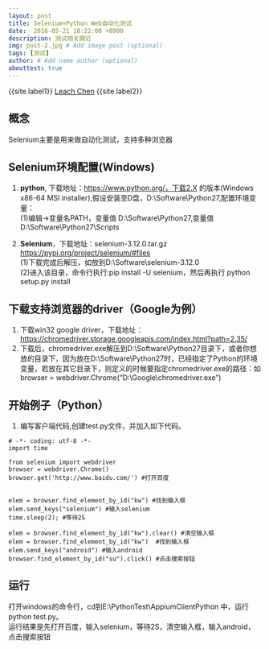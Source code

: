 ```yaml
---
layout: post
title: Selenium+Python Web自动化测试
date:  2018-05-21 18:22:00 +0900  
description: 测试相关摘记
img: post-2.jpg # Add image post (optional)
tags: [测试]
author: # Add name author (optional)
abouttest: true
---
```


{{site.label1}} <a href="https://leach-chen.github.io/" target="\_blank">Leach Chen</a> {{site.label2}}


## 概念 ##
Selenium主要是用来做自动化测试，支持多种浏览器


## Selenium环境配置(Windows) ##
1. **python**, 下载地址：https://www.python.org/，下载2.X 的版本(Windows x86-64 MSI installer),假设安装至D盘，D:\Software\Python27,配置环境变量： <br>
(1)编辑->变量名PATH，变量值 D:\Software\Python27,变量值 D:\Software\Python27\Scripts <br>

1. **Selenium**，下载地址：selenium-3.12.0.tar.gz https://pypi.org/project/selenium/#files <br>
(1)下载完成后解压，如放到D:\Software\selenium-3.12.0  <br>
(2)进入该目录，命令行执行:pip install -U selenium，然后再执行 python setup.py install


## 下载支持浏览器的driver（Google为例） ##
1. 下载win32 google driver，下载地址：https://chromedriver.storage.googleapis.com/index.html?path=2.35/ <br>
1. 下载后，chromedriver.exe解压到D:\Software\Python27目录下，或者你想放的目录下，因为放在D:\Software\Python27时，已经指定了Python的环境变量，若放在其它目录下，则定义的时候要指定chromedriver.exe的路径：如browser = webdriver.Chrome(“D:\Google\chromedriver.exe”)  


## 开始例子（Python） ##
1. 编写客户端代码,创建test.py文件，并加入如下代码。<br>

```
# -*- coding: utf-8 -*-
import time

from selenium import webdriver
browser = webdriver.Chrome()  
browser.get('http://www.baidu.com/') #打开百度


elem = browser.find_element_by_id("kw") #找到输入框
elem.send_keys("selenium") #输入selenium
time.sleep(2); #等待2S

elem = browser.find_element_by_id("kw").clear() #清空输入框
elem = browser.find_element_by_id("kw")  #找到输入框
elem.send_keys("android") #输入android
browser.find_element_by_id("su").click() #点击搜索按钮
```

## 运行 ##
打开windows的命令行，cd到E:\PythonTest\AppiumClientPython 中，运行 python test.py。<br>
运行结果是先打开百度，输入selenium，等待2S，清空输入框，输入android，点击搜索按钮
